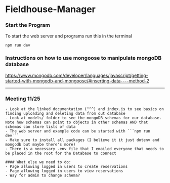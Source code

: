 # Fieldhouse-Manager

### Start the Program
To start the web server and programs run this in the terminal
```
npm run dev
```

### Instructions on how to use mongoose to manipulate mongoDB database
https://www.mongodb.com/developer/languages/javascript/getting-started-with-mongodb-and-mongoose/#inserting-data----method-2

-------------------------------------------------------------------------------------------

### Meeting 11/25
    - Look at the linked documentation (^^^) and index.js to see basics on finding uploading and deleting data from out database
    - Look at models/ folder to see the mongoDB schemas for our database. Note how schemas can point to objects in other schemas AND that schemas can store lists of data
    - The web server and example code can be started with ```npm run dev``` 
    - Make sure to install all packages (I believe it it just dotenv and mongodb but maybe there's more)
    - There is a necessary .env file that I emailed everyone that needs to be placed in the root for the Database to connect

    #### What else we need to do:
    - Page allowing logged in users to create reservations
    - Page allowing logged in users to view reservations
    - Way for admin to change schema?